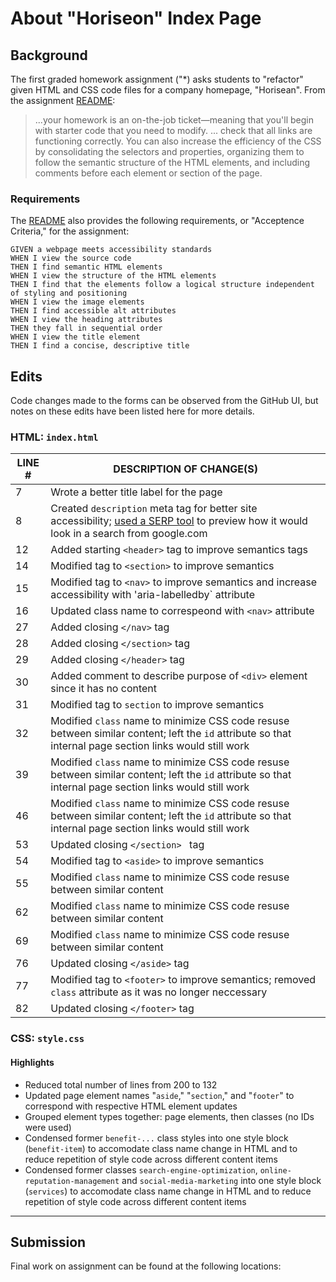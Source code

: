 # About "Horiseon" Index Page


## Background

The first graded homework assignment ("*) asks students to "refactor" given HTML and CSS code files for a company homepage, "Horisean".  From the assignment [README](../README.md):

> ...your homework is an on-the-job ticket&mdash;meaning that you'll begin with starter code that you need to modify.
> ...
> check that all links are functioning correctly. You can also increase the efficiency of the CSS by consolidating the selectors and properties, organizing them to follow the semantic structure of the HTML elements, and including comments before each element or section of the page.

### Requirements

The [README](../README.md) also provides the following requirements, or "Acceptence Criteria," for the assignment:

```
GIVEN a webpage meets accessibility standards
WHEN I view the source code
THEN I find semantic HTML elements
WHEN I view the structure of the HTML elements
THEN I find that the elements follow a logical structure independent of styling and positioning
WHEN I view the image elements
THEN I find accessible alt attributes
WHEN I view the heading attributes
THEN they fall in sequential order
WHEN I view the title element
THEN I find a concise, descriptive title
```

## Edits

Code changes made to the forms can be observed from the GitHub UI, but notes on these edits have been listed here for more details.


### HTML:  `index.html`

| LINE # | DESCRIPTION OF CHANGE(S) |
| --- | --- |
| 7 | Wrote a better title label for the page |
| 8 | Created `description` meta tag for better site accessibility; [used a SERP tool](https://blog.spotibo.com/serp-preview-tool/) to preview how it would look in a search from google.com |
| 12 | Added starting `<header>` tag to improve semantics tags |
| 14 | Modified tag to `<section>` to improve semantics |
| 15 | Modified tag to `<nav>` to improve semantics and increase accessibility with 'aria-labelledby` attribute |
| 16 | Updated class name to correspeond with `<nav>` attribute |
| 27 | Added closing `</nav>` tag |
| 28 | Added closing `</section>` tag |
| 29 | Added closing `</header>` tag |
| 30 | Added comment to describe purpose of `<div>` element since it has no content |
| 31 | Modified tag to `section` to improve semantics |
| 32 | Modified `class` name to minimize CSS code resuse between similar content; left the `id` attribute so that internal page section links would still work |
| 39 | Modified `class` name to minimize CSS code resuse between similar content; left the `id` attribute so that internal page section links would still work |
| 46 | Modified `class` name to minimize CSS code resuse between similar content; left the `id` attribute so that internal page section links would still work |
| 53 | Updated closing `</section> ` tag |
| 54 | Modified tag to `<aside>` to improve semantics
| 55 | Modified `class` name to minimize CSS code resuse between similar content |
| 62 | Modified `class` name to minimize CSS code resuse between similar content |
| 69 | Modified `class` name to minimize CSS code resuse between similar content |
| 76 | Updated closing `</aside>` tag |
| 77 | Modified tag to `<footer>` to improve semantics; removed `class` attribute as it was no longer neccessary |
| 82 | Updated closing `</footer>` tag |

### CSS:  `style.css`

#### Highlights

* Reduced total number of lines from 200 to 132
* Updated page element names "`aside`," "`section`," and "`footer`" to correspond with respective HTML element updates
* Grouped element types together:  page elements, then classes (no IDs were used)
* Condensed former `benefit-...` class styles into one style block (`benefit-item`) to accomodate class name change in HTML and to reduce repetition of style code across different content items
* Condensed former classes `search-engine-optimization`, `online-reputation-management` and `social-media-marketing` into one style block (`services`) to accomodate class name change in HTML and to reduce repetition of style code across different content items

----

## Submission

Final work on assignment can be found at the following locations:


